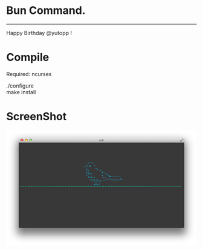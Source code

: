 # Bun Command.

---------------------------------------

Happy Birthday @yutopp !

# Compile
Required: ncurses

./configure  
make install

# ScreenShot
![SS](./SS.png)
